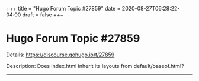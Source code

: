 +++
title = "Hugo Forum Topic #27859"
date = 2020-08-27T06:28:22-04:00
draft = false
+++
# Hugo Forum Topic #27859

Details: <https://discourse.gohugo.io/t/27859>

Description: Does index.html inherit its layouts from default/baseof.html?

---
